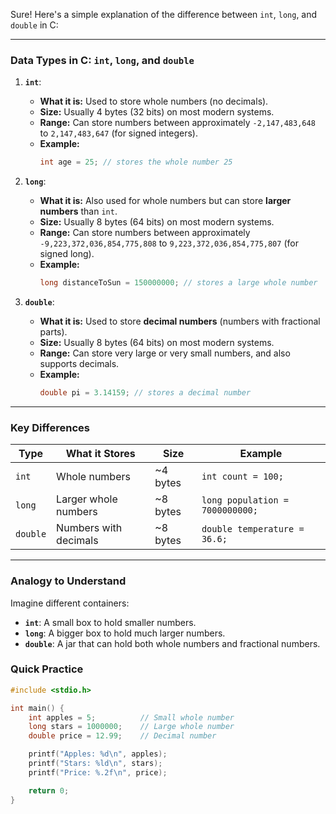 Sure! Here's a simple explanation of the difference between `int`, `long`, and `double` in C:

---

### **Data Types in C: `int`, `long`, and `double`**

1. **`int`**:
   - **What it is:** Used to store whole numbers (no decimals).
   - **Size:** Usually 4 bytes (32 bits) on most modern systems.
   - **Range:** Can store numbers between approximately `-2,147,483,648` to `2,147,483,647` (for signed integers).
   - **Example:**
     ```c
     int age = 25; // stores the whole number 25
     ```

2. **`long`**:
   - **What it is:** Also used for whole numbers but can store **larger numbers** than `int`.
   - **Size:** Usually 8 bytes (64 bits) on most modern systems.
   - **Range:** Can store numbers between approximately `-9,223,372,036,854,775,808` to `9,223,372,036,854,775,807` (for signed long).
   - **Example:**
     ```c
     long distanceToSun = 150000000; // stores a large whole number
     ```

3. **`double`**:
   - **What it is:** Used to store **decimal numbers** (numbers with fractional parts).
   - **Size:** Usually 8 bytes (64 bits) on most modern systems.
   - **Range:** Can store very large or very small numbers, and also supports decimals.
   - **Example:**
     ```c
     double pi = 3.14159; // stores a decimal number
     ```

---

### **Key Differences**

| **Type**  | **What it Stores**       | **Size**         | **Example**             |
|-----------|--------------------------|------------------|-------------------------|
| `int`     | Whole numbers            | ~4 bytes         | `int count = 100;`      |
| `long`    | Larger whole numbers     | ~8 bytes         | `long population = 7000000000;` |
| `double`  | Numbers with decimals    | ~8 bytes         | `double temperature = 36.6;`    |

---

### **Analogy to Understand**

Imagine different containers:
- **`int`**: A small box to hold smaller numbers.
- **`long`**: A bigger box to hold much larger numbers.
- **`double`**: A jar that can hold both whole numbers and fractional numbers.

### **Quick Practice**
```c
#include <stdio.h>

int main() {
    int apples = 5;          // Small whole number
    long stars = 1000000;    // Large whole number
    double price = 12.99;    // Decimal number

    printf("Apples: %d\n", apples);
    printf("Stars: %ld\n", stars);
    printf("Price: %.2f\n", price);

    return 0;
}
